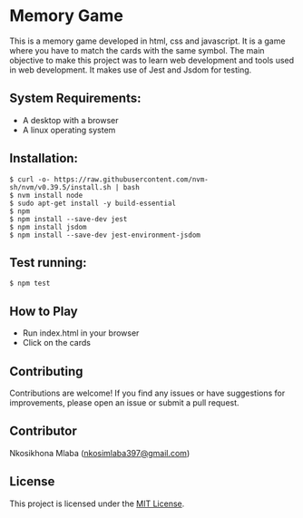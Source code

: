 # Memory Game
This is a memory game developed in html, css and javascript. It is a game where you have to match the cards with the same symbol. The main objective to make this project was to learn web development and tools used in web development. It makes use of Jest and Jsdom for testing.

## System Requirements:
- A desktop with a browser
- A linux operating system

## Installation:
    $ curl -o- https://raw.githubusercontent.com/nvm-sh/nvm/v0.39.5/install.sh | bash
    $ nvm install node
    $ sudo apt-get install -y build-essential
    $ npm
    $ npm install --save-dev jest
    $ npm install jsdom
    $ npm install --save-dev jest-environment-jsdom



## Test running:
    $ npm test

## How to Play
- Run index.html in your browser
- Click on the cards
    
## Contributing

Contributions are welcome! If you find any issues or have suggestions for improvements, please open an issue or submit a pull request.

## Contributor

Nkosikhona Mlaba (nkosimlaba397@gmail.com)

## License

This project is licensed under the [MIT License](LICENSE).